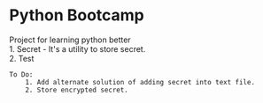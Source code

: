   
# Python Bootcamp
  
Project for learning python better  
    1. Secret - It's a utility to store secret.  
    2. Test  
      
      
    To Do:  
        1. Add alternate solution of adding secret into text file.  
        2. Store encrypted secret.
